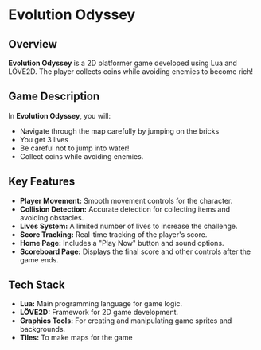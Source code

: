# Evolution Odyssey

## Overview

**Evolution Odyssey** is a 2D platformer game developed using Lua and LÖVE2D. The player collects coins while avoiding enemies to become rich!

## Game Description

In **Evolution Odyssey**, you will:
- Navigate through the map carefully by jumping on the bricks
- You get 3 lives
- Be careful not to jump into water!
- Collect coins while avoiding enemies.

## Key Features

- **Player Movement:** Smooth movement controls for the character.
- **Collision Detection:** Accurate detection for collecting items and avoiding obstacles.
- **Lives System:** A limited number of lives to increase the challenge.
- **Score Tracking:** Real-time tracking of the player's score.
- **Home Page:** Includes a "Play Now" button and sound options.
- **Scoreboard Page:** Displays the final score and other controls after the game ends.

## Tech Stack

- **Lua:** Main programming language for game logic.
- **LÖVE2D:** Framework for 2D game development.
- **Graphics Tools:** For creating and manipulating game sprites and backgrounds.
- **Tiles:** To make maps for the game
